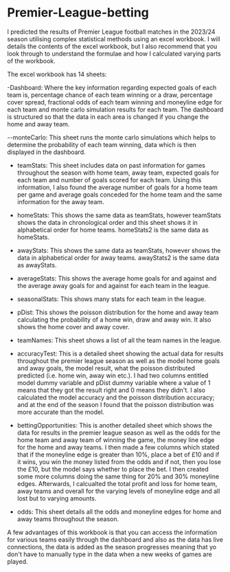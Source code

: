 # Premier-League-betting
I predicted the results of Premier League football matches in the 2023/24 season utilising complex statistical methods using an excel workbook. I will details the contents of the excel workbook, but I also recommend that you look through to understand the formulae and how I calculated varying parts of the workbook. 

The excel workbook has 14 sheets:

-Dashboard: Where the key information regarding expected goals of each team is, percentage chance of each team winning or a draw, percentage cover spread, fractional odds of each team winning and moneyline edge for each team and monte carlo simulation results for each team. The dashboard is structured so that the data in each area is changed if you change the home and away team. 

--monteCarlo: This sheet runs the monte carlo simulations which helps to determine the probability of each team winning, data which is then displayed in the dashboard.

- teamStats: This sheet includes data on past information for games throughout the season with home team, away team, expected goals for each team and number of goals scored for each team. Using this information, I also found the average number of goals for a home team per game and average goals conceded for the home team and the same information for the away team.

- homeStats: This shows the same data as teamStats, however teamStats shows the data in chronological order and this sheet shows it in alphabetical order for home teams. homeStats2 is the same data as homeStats.

- awayStats: This shows the same data as teamStats, however shows the data in alphabetical order for away teams. awayStats2 is the same data as awayStats.

- averageStats: This shows the average home goals for and against and the average away goals for and against for each team in the league.

- seasonalStats: This shows many stats for each team in the league.

- pDist: This shows the poisson distribution for the home and away team calculating the probability of a home win, draw and away win. It also shows the home cover and away cover.

- teamNames: This sheet shows a list of all the team names in the league.

- accuracyTest: This is a detailed sheet showing the actual data for results throughout the premier league season as well as the model home goals and away goals, the model result, what the poisson distributed predicted (i.e. home win, away win etc.). I had two columns entitled model dummy variable and pDist dummy variable where a value of 1 means that they got the result right and 0 means they didn't. I also calculated the model accuracy and the poisson distribution accuracy; and at the end of the season I found that the poisson distribution was more accurate than the model.

- bettingOpportunities: This is another detailed sheet which shows the data for results in the premier league season as well as the odds for the home team and away team of winning the game, the money line edge for the home and away teams. I then made a few columns which stated that if the moneyline edge is greater than 10%, place a bet of £10 and if it wins, you win the money listed from the odds and if not, then you lose the £10, but the model says whether to place the bet. I then created some more columns doing the same thing for 20% and 30% moneyline edges. Afterwards, I calcualted the total profit and loss for home team, away teams and overall for the varying levels of moneyline edge and all lost but to varying amounts.

- odds: This sheet details all the odds and moneyline edges for home and away teams throughout the season.

A few advantages of this workbook is that you can access the information for various teams easily through the dashboard and also as the data has live connections, the data is added as the season progresses meaning that yo don't have to manually type in the data when a new weeks of games are played. 
